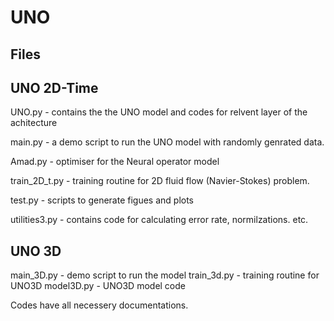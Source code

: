 # UNO
## Files

## UNO 2D-Time
UNO.py - contains the the UNO model and codes for relvent layer of the achitecture

main.py - a demo script to run the UNO model with randomly genrated data.

Amad.py - optimiser for the Neural operator model

train_2D_t.py  - training routine for 2D fluid flow (Navier-Stokes) problem.

test.py - scripts to generate figues and plots

utilities3.py - contains code for calculating error rate, normilzations. etc.


## UNO 3D
main_3D.py - demo script to run the model
train_3d.py - training routine for UNO3D
model3D.py - UNO3D model code


Codes have all necessery documentations.
